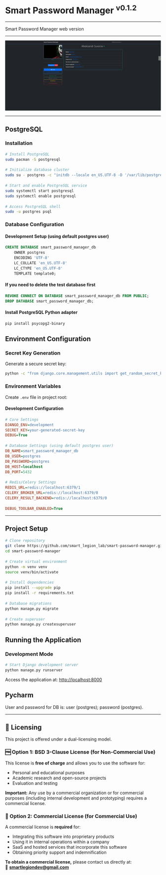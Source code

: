 # Smart Password Manager <sup>v0.1.2</sup>

---

Smart Password Manager web version

---

![LOGO](https://github.com/smartlegionlab/smart-password-manager/raw/master/data/images/smart_password_manager.png)

---

## PostgreSQL

### Installation

```bash
# Install PostgreSQL
sudo pacman -S postgresql

# Initialize database cluster
sudo su - postgres -c "initdb --locale en_US.UTF-8 -D '/var/lib/postgres/data'"

# Start and enable PostgreSQL service
sudo systemctl start postgresql
sudo systemctl enable postgresql

# Access PostgreSQL shell
sudo -u postgres psql
```

### Database Configuration

#### Development Setup (using default postgres user)

```sql
CREATE DATABASE smart_password_manager_db
    OWNER postgres
    ENCODING 'UTF-8'
    LC_COLLATE 'en_US.UTF-8'
    LC_CTYPE 'en_US.UTF-8'
    TEMPLATE template0;
```

#### If you need to delete the test database first

```sql
REVOKE CONNECT ON DATABASE smart_password_manager_db FROM PUBLIC;
DROP DATABASE smart_password_manager_db;
```

#### Install PostgreSQL Python adapter
```bash
pip install psycopg2-binary
```

## Environment Configuration

### Secret Key Generation

Generate a secure secret key:
```bash
python -c "from django.core.management.utils import get_random_secret_key; print(get_random_secret_key())"
```

### Environment Variables

Create `.env` file in project root:

#### Development Configuration
```ini
# Core Settings
DJANGO_ENV=development
SECRET_KEY=your-generated-secret-key
DEBUG=True

# Database Settings (using default postgres user)
DB_NAME=smart_password_manager_db
DB_USER=postgres
DB_PASSWORD=postgres
DB_HOST=localhost
DB_PORT=5432

# Redis/Celery Settings
REDIS_URL=redis://localhost:6379/1
CELERY_BROKER_URL=redis://localhost:6379/0
CELERY_RESULT_BACKEND=redis://localhost:6379/0

DEBUG_TOOLBAR_ENABLED=True
```

***

## Project Setup

```bash
# Clone repository
git clone https://github.com/smart_legion_lab/smart-password-manager.git
cd smart-password-manager

# Create virtual environment
python -m venv venv
source venv/bin/activate

# Install dependencies
pip install --upgrade pip
pip install -r requirements.txt

# Database migrations
python manage.py migrate

# Create superuser
python manage.py createsuperuser
```

## Running the Application

### Development Mode
```bash
# Start Django development server
python manage.py runserver
```

Access the application at: [http://localhost:8000](http://localhost:8000)


## Pycharm

User and password for DB is: user (postgres); password (postgres).

***

## 📜 Licensing

This project is offered under a dual-licensing model.

### 🆓 Option 1: BSD 3-Clause License (for Non-Commercial Use)
This license is **free of charge** and allows you to use the software for:
- Personal and educational purposes
- Academic research and open-source projects
- Evaluation and testing

**Important:** Any use by a commercial organization or for commercial purposes 
(including internal development and prototyping) requires a commercial license.

### 💼 Option 2: Commercial License (for Commercial Use)
A commercial license is **required** for:
- Integrating this software into proprietary products
- Using it in internal operations within a company
- SaaS and hosted services that incorporate this software
- Obtaining priority support and indemnification

**To obtain a commercial license,** please contact us directly at:  
📧 **smartlegiondev@gmail.com**
